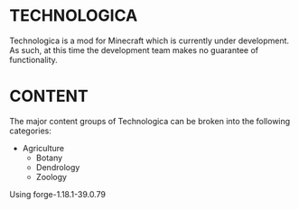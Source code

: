 # TECHNOLOGICA

Technologica is a mod for Minecraft which is currently under development.  As such, at this time the development team makes no guarantee of functionality. 

# CONTENT

The major content groups of Technologica can be broken into the following categories:

* Agriculture
  * Botany
  * Dendrology
  * Zoology

Using forge-1.18.1-39.0.79
